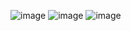 ![image](https://user-images.githubusercontent.com/77534783/117543180-aeb97d80-b056-11eb-8779-0f1dfd06adab.png)
![image](https://user-images.githubusercontent.com/77534783/117543407-a31a8680-b057-11eb-9ecb-f8eeb9c0943c.png)
![image](https://user-images.githubusercontent.com/77534783/117543925-e83fb800-b059-11eb-8b74-e126f8c13fb3.png)
